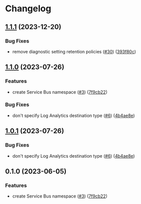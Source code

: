 # Changelog

## [1.1.1](https://github.com/equinor/terraform-azurerm-service-bus/compare/v1.1.0...v1.1.1) (2023-12-20)


### Bug Fixes

* remove diagnostic setting retention policies ([#30](https://github.com/equinor/terraform-azurerm-service-bus/issues/30)) ([393f80c](https://github.com/equinor/terraform-azurerm-service-bus/commit/393f80c1fc81acd15ea07bdf21299270b9f69135))

## [1.1.0](https://github.com/equinor/terraform-azurerm-service-bus/compare/v1.0.1...v1.1.0) (2023-07-26)


### Features

* create Service Bus namespace ([#3](https://github.com/equinor/terraform-azurerm-service-bus/issues/3)) ([7f9cb22](https://github.com/equinor/terraform-azurerm-service-bus/commit/7f9cb228747d327d7d63bf3949b40166d63e8f59))


### Bug Fixes

* don't specify Log Analytics destination type ([#6](https://github.com/equinor/terraform-azurerm-service-bus/issues/6)) ([4b4ae8e](https://github.com/equinor/terraform-azurerm-service-bus/commit/4b4ae8e2260e35b3e02d5eeaa3b9630b54ebf2ff))

## [1.0.1](https://github.com/equinor/terraform-azurerm-service-bus/compare/v1.0.0...v1.0.1) (2023-07-26)


### Bug Fixes

* don't specify Log Analytics destination type ([#6](https://github.com/equinor/terraform-azurerm-service-bus/issues/6)) ([4b4ae8e](https://github.com/equinor/terraform-azurerm-service-bus/commit/4b4ae8e2260e35b3e02d5eeaa3b9630b54ebf2ff))

## 0.1.0 (2023-06-05)


### Features

* create Service Bus namespace ([#3](https://github.com/equinor/terraform-azurerm-service-bus/issues/3)) ([7f9cb22](https://github.com/equinor/terraform-azurerm-service-bus/commit/7f9cb228747d327d7d63bf3949b40166d63e8f59))
